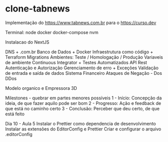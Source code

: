 # clone-tabnews

Implementação do https://www.tabnews.com.br para o https://curso.dev

Terminal:
node
docker
docker-compose
nvm

Instalacao do NextJS

DNS + .com.br
Banco de Dados + Docker
Infraestrutura como código + Terraform
Migrations
Ambientes: Teste / Homologação / Produção
Variaveis de ambiente
Continuous Integrator + Testes Automatizados
API Rest
Autenticação e Autorização
Gerenciamento de erro + Exceções
Validação de entrada e saída de dados
Sistema Financeiro
Ataques de Negação - Dos DDos

Modelo organico e Empressora 3D

Milestones - quebrar em partes menores possíveis
1 - Início: Concepção da ideia, de que fazer aquilo pode ser bom
2 - Progresso: Ação e feedback de que está no caminho certo
3 - Conclusão: Perceber que deu certo, de que está feito

Dia 10 - Aula 5
Instalar o Prettier como dependencia de desenvolvimento
Instalar as extensões do EditorConfig e Prettier
Criar e configurar o arquivo .editorConfig

